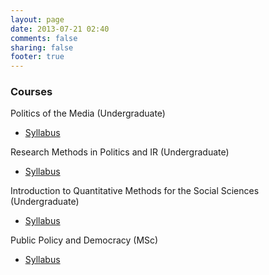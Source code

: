 ```yaml
---
layout: page
date: 2013-07-21 02:40
comments: false
sharing: false
footer: true
---
```

### Courses

Politics of the Media (Undergraduate)
- [Syllabus](http://jmrphy.net/course_media_politics)

Research Methods in Politics and IR (Undergraduate)
- [Syllabus](http://dropbox.com/link)

Introduction to Quantitative Methods for the Social Sciences (Undergraduate)
- [Syllabus](https://www.dropbox.com/s/enwj4f2bggewhn7/Murphy_Syllabus_Sec12.pdf)

Public Policy and Democracy (MSc)
- [Syllabus](http://jmrphy.net/course_public_policy)


 <br><br><br><br><br><br>